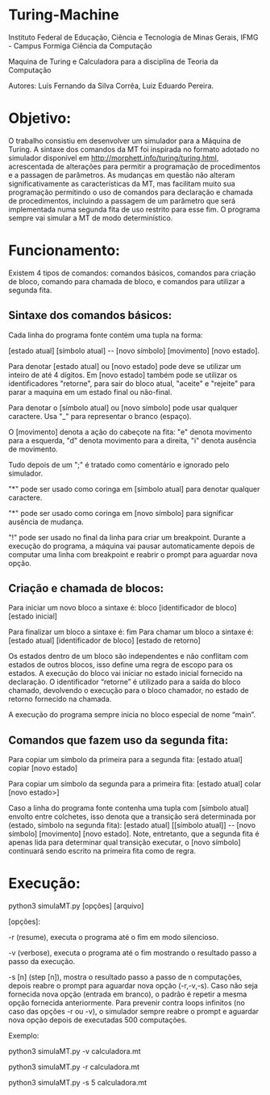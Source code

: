 # Turing-Machine

Instituto Federal de Educação, Ciência e Tecnologia de Minas Gerais, IFMG - Campus Formiga Ciência da Computação

Maquina de Turing e Calculadora para a disciplina de Teoria da Computação

Autores: Luís Fernando da Silva Corrêa, Luiz Eduardo Pereira.

# Objetivo:
O trabalho consistiu em desenvolver um simulador para a Máquina de Turing. A sintaxe dos comandos da MT foi inspirada no formato adotado no simulador disponível em http://morphett.info/turing/turing.html, acrescentada de alterações para permitir a programação de procedimentos e a passagen de parâmetros. As mudanças em questão não alteram significativamente as características da MT, mas facilitam muito sua programação permitindo o uso de comandos para declaração e chamada de procedimentos, incluindo a passagem de um parâmetro que será implementada numa segunda fita de uso restrito para esse fim. O programa sempre vai simular a MT de modo determinístico.

# Funcionamento:
Existem 4 tipos de comandos: comandos básicos, comandos para criação de bloco, comando para chamada de bloco, e comandos para utilizar a segunda fita.

## Sintaxe dos comandos básicos:
Cada linha do programa fonte contém uma tupla na forma: 

[estado atual] [símbolo atual] -- [novo símbolo] [movimento] [novo estado].

Para denotar [estado atual] ou [novo estado] pode deve se utilizar um inteiro de até 4 dígitos. Em [novo estado] também pode se utilizar os identificadores "retorne", para sair do bloco atual, "aceite" e "rejeite" para parar a maquina em um estado final ou não-final.
  
Para denotar o [símbolo atual] ou [novo símbolo] pode usar qualquer caractere. Usa "_" para representar o branco (espaço).

O [movimento] denota a ação do cabeçote na fita: "e" denota movimento para a esquerda, "d" denota movimento para a direita, "i" denota ausência de movimento.
  
Tudo depois de um ";" é tratado como comentário e ignorado pelo simulador.

"*" pode ser usado como coringa em [símbolo atual] para denotar qualquer caractere.

"*" pode ser usado como coringa em [novo símbolo] para significar ausência de mudança.

"!" pode ser usado no final da linha para criar um breakpoint. Durante a execução do programa, a máquina vai pausar automaticamente depois de computar uma linha com breakpoint e reabrir o prompt para aguardar nova opção.

## Criação e chamada de blocos:
Para iniciar um novo bloco a sintaxe é: bloco [identificador de bloco] [estado inicial]

Para finalizar um bloco a sintaxe é: fim
Para chamar um bloco a sintaxe é: [estado atual] [identificador de bloco] [estado de retorno]

Os estados dentro de um bloco são independentes e não conflitam com estados de outros blocos, isso define uma regra de escopo para os estados. A execução do bloco vai iniciar no estado inicial fornecido na declaração. O identificador “retorne” é utilizado para a saída do bloco chamado, devolvendo o execução para o bloco chamador, no estado de retorno fornecido na chamada.

A execução do programa sempre inicia no bloco especial de nome “main”.

## Comandos que fazem uso da segunda fita:

Para copiar um símbolo da primeira para a segunda fita: [estado atual] copiar [novo estado]

Para copiar um símbolo da segunda para a primeira fita: [estado atual] colar [novo estado>]

Caso a linha do programa fonte contenha uma tupla com [símbolo atual] envolto entre colchetes, isso denota que a transição será determinada por (estado, símbolo na segunda fita): [estado atual] [[símbolo atual]] -- [novo símbolo] [movimento] [novo estado].
Note, entretanto, que a segunda fita é apenas lida para determinar qual transição executar, o [novo símbolo] continuará sendo escrito na primeira fita como de regra.

# Execução:

python3 simulaMT.py [opções] [arquivo]
  
[opções]:

-r (resume), executa o programa até o fim em modo silencioso.

-v (verbose), executa o programa até o fim mostrando o resultado passo a passo da execução.

-s [n] (step [n]), mostra o resultado passo a passo de n computações, depois reabre o prompt para aguardar nova opção (-r,-v,-s). Caso não seja fornecida nova opção (entrada em branco), o padrão é repetir a mesma opção fornecida anteriormente.
Para prevenir contra loops infinitos (no caso das opções -r ou -v), o simulador sempre reabre o prompt e aguardar nova opção depois de executadas 500 computações.
  
Exemplo: 

python3 simulaMT.py -v calculadora.mt

python3 simulaMT.py -r calculadora.mt

python3 simulaMT.py -s 5 calculadora.mt

